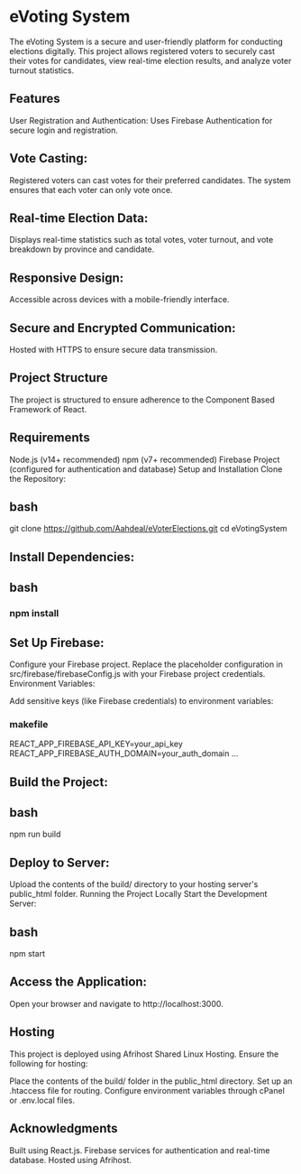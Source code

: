# eVoting System
The eVoting System is a secure and user-friendly platform for conducting elections digitally. This project allows registered voters to securely cast their votes for candidates, view real-time election results, and analyze voter turnout statistics.

## Features
User Registration and Authentication:
Uses Firebase Authentication for secure login and registration.

## Vote Casting:
Registered voters can cast votes for their preferred candidates. The system ensures that each voter can only vote once.

## Real-time Election Data:
Displays real-time statistics such as total votes, voter turnout, and vote breakdown by province and candidate.

## Responsive Design:
Accessible across devices with a mobile-friendly interface.

## Secure and Encrypted Communication:
Hosted with HTTPS to ensure secure data transmission.

## Project Structure
The project is structured to ensure adherence to the Component Based Framework of React.

## Requirements
Node.js (v14+ recommended)
npm (v7+ recommended)
Firebase Project (configured for authentication and database)
Setup and Installation
Clone the Repository:

## bash
git clone https://github.com/Aahdeal/eVoterElections.git
cd eVotingSystem

## Install Dependencies:
## bash
### npm install

## Set Up Firebase:
Configure your Firebase project.
Replace the placeholder configuration in src/firebase/firebaseConfig.js with your Firebase project credentials.
Environment Variables:

Add sensitive keys (like Firebase credentials) to environment variables:
### makefile
REACT_APP_FIREBASE_API_KEY=your_api_key
REACT_APP_FIREBASE_AUTH_DOMAIN=your_auth_domain
...
## Build the Project:

## bash
npm run build

## Deploy to Server:
Upload the contents of the build/ directory to your hosting server's public_html folder.
Running the Project Locally
Start the Development Server:

## bash
npm start

## Access the Application:
Open your browser and navigate to http://localhost:3000.

## Hosting
This project is deployed using Afrihost Shared Linux Hosting.
Ensure the following for hosting:

Place the contents of the build/ folder in the public_html directory.
Set up an .htaccess file for routing.
Configure environment variables through cPanel or .env.local files.

## Acknowledgments
Built using React.js.
Firebase services for authentication and real-time database.
Hosted using Afrihost.
